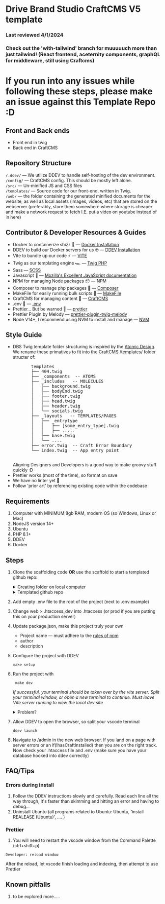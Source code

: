 
# Drive Brand Studio CraftCMS V5 template
### Last reviewed 4/1/2024
### Check out the 'with-tailwind' branch for muuuuuch more than just tailwind! (React frontend, aceternity components, graphQL for middleware, still using Craftcms)

# If you run into any issues while following these steps, please make an issue against this Template Repo :D 

## Front and Back ends
   - Front end in twig
   - Back end in CraftCMS
## Repository Structure
   `/.ddev/` — We utilize DDEV to handle self-hosting of the dev environment. </br>
   `/config/` — CraftCMS config. This should be mostly left alone.    </br>
   `/src/` — Un-minified JS and CSS files </br>
   `/templates/` — Source code for our front-end, written in Twig. </br>
   `/web/` — the folder containing the generated minified documents for the website, as well as local assets (images, videos, etc) that are stored on the webserver (preferably, store them somewhere where storage is cheaper and make a network request to fetch I.E. put a video on youtube instead of in here)

## Contributor & Developer Resources & Guides
   - Docker to containerize shizz 🐳 — [Docker Installation](https://ddev.readthedocs.io/en/latest/users/install/docker-installation/)
   - DDEV to build our Docker servers for us 🤓 — [DDEV Installation](https://ddev.readthedocs.io/en/latest/users/install/ddev-installation/#wsl2-docker-desktop-install-script)
   - Vite to bundle up our code ⚡ — [VITE](https://vitejs.dev/)
   - Twig as our templating engine 🏎️ — [Twig PHP](https://twig.symfony.com/doc/3.x/)
   - Sass — [SCSS](https://sass-lang.com/documentation/syntax/)
   - Javascript 🤮 — [Mozilla's Excellent JavaScript documentation](https://developer.mozilla.org/en-US/docs/Web/JavaScript)
   - NPM for managing Node packages 📦 — [NPM](https://docs.npmjs.com/cli/v9)
   - Composer to manage php packages 🎼 — [Composer](https://getcomposer.org/doc/)
   - MakeFile for easily running bulk scripts 🚚 — [MakeFile](https://www.gnu.org/software/make/manual/make.html)
   - CraftCMS for managing content 📝 — [CraftCMS](https://craftcms.com/docs/)
   - .env 🦺 — [.env](https://www.dotenv.org/docs)
   - Prettier... But be warned 🧹 — [prettier](https://prettier.io/)
   - Prettier Plugin by Melody  — [prettier-plugin-twig-melody](https://github.com/trivago/prettier-plugin-twig-melody?tab=readme-ov-file#install)
   - Node V14+, I recommend using NVM to install and manage — [NVM]([https://github.com/nvm-sh/nvm](https://github.com/nvm-sh/nvm?tab=readme-ov-file#installing-and-updating))


## Style Guide
   - DBS Twig template folder structuring is inspired by the [Atomic Design](https://bradfrost.com/blog/post/atomic-web-design/). We rename these primatives to fit into the CraftCMS /templates/ folder structer of:
        <pre>
            templates
            ├── 404.twig
            ├── _components  -- ATOMS
            ├── _includes   -- MOLECULES
            │   ├── background.twig
            │   ├── bodyEnd.twig
            │   ├── footer.twig
            │   ├── head.twig
            │   ├── header.twig
            │   └── socials.twig
            ├── _layouts   -- TEMPLATES/PAGES
            │   ├── _entrytype
            │   │   ├── [some_entry_type].twig
            │   │   ├── .....
            │   ├── base.twig
            │   └── ....
            ├── error.twig  -- Craft Error Boundary
            └── index.twig  -- App entry point
        </pre>
        Aligning Designers and Developers is a good way to make groovy stuff quickly :D
   - Prettier works (most of the time), so format on save
   - We have no linter yet 😬
   - Follow 'prior art' by referencing existing code within the codebase   

## Requirements
1. Computer with MINIMUM 8gb RAM, modern OS (so Windows, Linux or Mac) 
1. NodeJS version 14+
2. Ubuntu
3. PHP 8.1+
4. DDEV
5. Docker

## Steps 
1. Clone the scaffolding code **OR** use the scaffold to start a templated github repo:

   <details>
      <summary>Creating folder on local computer</summary>
      <p>
      SSH (preferred):
      
      ```shell
         git clone git@github.com:drivebrandstudio/Craft4-Scaffolding.git ./
      ```
      </p>

   <strong>OR</strong>
   <p>
      
      HTTPS:
   
      ```shell
      git clone https://github.com/drivebrandstudio/Craft4-Scaffolding.git ./
      ```
   </p>
   </details>
   
   <details>
      <summary>
         Templated github repo 
      </summary>
      <p>
         Create a github repo using the template and  clone that to your pc
      </p>
   </details>


1. Add empty .env file to the root of the project (next to .env.example)
2. Change web > .htaccess_dev into .htaccess (or prod if you are putting this on your production server)
3. Update package.json, make this project truly your own

    - Project name — must adhere to the [rules of npm](https://docs.npmjs.com/cli/v9/configuring-npm/package-json#name)
    - author
    - description
1. Configure the project with DDEV
     ```shell
     make setup
     ```
1. Run the project with
     ```shell
      make dev
     ```
   *If successful, your terminal should be taken over by the vite server. Split your terminal window, or open a new terminal to continue. Must leave Vite server running to view the local dev site*
   <details>
      <summary>Problem?</summary>
       This may take a few minutes. Let the terminal run.

   If nothing is happening after 5 minutes (which feels like a very long time...), CTRL+C in the terminal that is locked up, then try running

   ```shell
   ddev poweroff
   ```
   and re-running
      ```shell
   make setup
   ```
   </details>
  

5. Allow DDEV to open the browser, so split your vscode terminal
   ```shell
   ddev launch
   ```

6. Navigate to /admin in the new web browser. If you land on a page with server errors or an if(!hasCraftInstalled) then you are on the right track. Now check your .htaccess file and .env (make sure you have your database hooked into ddev correctly)

## FAQ/Tips
### Errors during install
1. Follow the DDEV instructions slowly and carefully. Read each line all the way through, it's faster than skimming and hitting an error and having to debug...
2. Uninstall Ubuntu (all programs related to Ubuntu: Ubuntu, 'install REALEASE (Ubuntu)', .... )
### Prettier
1. You will need to restart the vscode window from the Command Palette (ctrl+shift+p) 
```shell 
Developer: reload window
```
After the reload, let vscode finish loading and indexing, then attempt to use Prettier

## Known pitfalls
1. to be explored more.....


